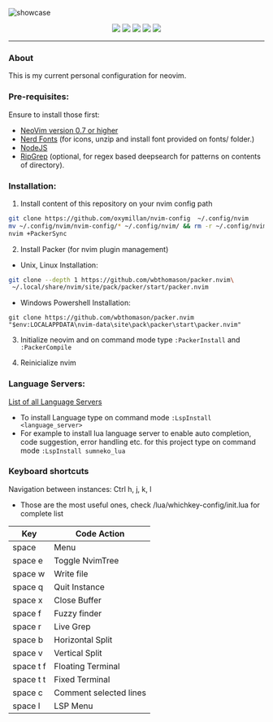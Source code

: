 ![showcase](https://github.com/Oxymillan/nvim-config/blob/main/static/nvim1.png)

<div align="center">
  <p>
      <a>
        <img src="https://img.shields.io/github/repo-size/oxymillan/nvim-config"/>
      </a>
      <a>
        <img src="https://img.shields.io/tokei/lines/github/oxymillan/nvim-config" 
      />
      <a>
        <img src="https://img.shields.io/github/languages/top/oxymillan/nvim-config">
      </a>
      <a>
        <img src="https://img.shields.io/github/last-commit/oxymillan/nvim-config">
      </a>
      <a >
        <img src="https://img.shields.io/github/license/oxymillan/nvim-config" />
      </a>
  </p>
</div>

---

### About

This is my current personal configuration for neovim.


### Pre-requisites:

Ensure to install those first:

- [NeoVim version 0.7 or higher](https://github.com/neovim/neovim/releases/tag/v0.7.0)
- [Nerd Fonts](./fonts) (for icons, unzip and install font provided on fonts/ folder.)
- [NodeJS](https://nodejs.org/en/)
- [RipGrep](https://github.com/BurntSushi/ripgrep) (optional, for regex based
  deepsearch for patterns on contents of directory).

### Installation:

1. Install content of this repository on your nvim config path

```sh
git clone https://github.com/oxymillan/nvim-config  ~/.config/nvim
mv ~/.config/nvim/nvim-config/* ~/.config/nvim/ && rm -r ~/.config/nvim/nvim-config/
nvim +PackerSync
```

2. Install Packer (for nvim plugin management)

- Unix, Linux Installation:

```sh
git clone --depth 1 https://github.com/wbthomason/packer.nvim\
 ~/.local/share/nvim/site/pack/packer/start/packer.nvim
```

- Windows Powershell Installation:

```
git clone https://github.com/wbthomason/packer.nvim "$env:LOCALAPPDATA\nvim-data\site\pack\packer\start\packer.nvim"
```

3. Initialize neovim and on command mode type `:PackerInstall` and `:PackerCompile`

4. Reinicialize nvim

### Language Servers:

[List of all Language Servers](https://github.com/neovim/nvim-lspconfig/blob/master/doc/server_configurations.md)

- To install Language type on command mode `:LspInstall <language_server>`
- For example to install lua language server to enable auto completion, 
code suggestion, error handling etc. for this project type on command mode 
`:LspInstall sumneko_lua`

### Keyboard shortcuts

Navigation between instances: Ctrl h, j, k, l

- Those are the most useful ones, check /lua/whichkey-config/init.lua for 
complete list

| Key          | Code Action                      |
|---------     |-------------                     |
| space        | Menu                             |
| space e      | Toggle NvimTree                  |
| space w      | Write file                       |
| space q      | Quit Instance                    |
| space x      | Close Buffer                     |
| space f      | Fuzzy finder                     |
| space r      | Live Grep                        |
| space b      | Horizontal Split                 |
| space v      | Vertical Split                   |
| space t f    | Floating Terminal                |
| space t t    | Fixed Terminal                   |
| space c      | Comment selected lines           |
| space l      | LSP Menu                         |

